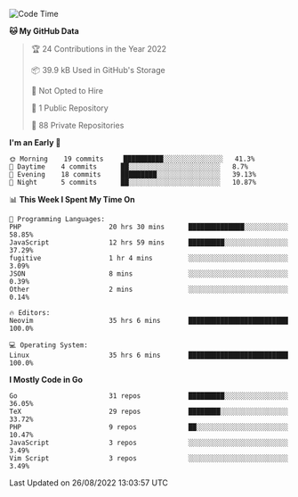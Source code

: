 
<!--START_SECTION:waka-->
![Code Time](http://img.shields.io/badge/Code%20Time-2%2C466%20hrs%2012%20mins-blue)

**🐱 My GitHub Data** 

> 🏆 24 Contributions in the Year 2022
 > 
> 📦 39.9 kB Used in GitHub's Storage 
 > 
> 🚫 Not Opted to Hire
 > 
> 📜 1 Public Repository 
 > 
> 🔑 88 Private Repositories  
 > 
**I'm an Early 🐤** 

```text
🌞 Morning    19 commits     ██████████░░░░░░░░░░░░░░░   41.3% 
🌆 Daytime    4 commits      ██░░░░░░░░░░░░░░░░░░░░░░░   8.7% 
🌃 Evening    18 commits     █████████░░░░░░░░░░░░░░░░   39.13% 
🌙 Night      5 commits      ██░░░░░░░░░░░░░░░░░░░░░░░   10.87%

```


📊 **This Week I Spent My Time On** 

```text
💬 Programming Languages: 
PHP                      20 hrs 30 mins      ██████████████░░░░░░░░░░░   58.85% 
JavaScript               12 hrs 59 mins      █████████░░░░░░░░░░░░░░░░   37.29% 
fugitive                 1 hr 4 mins         ░░░░░░░░░░░░░░░░░░░░░░░░░   3.09% 
JSON                     8 mins              ░░░░░░░░░░░░░░░░░░░░░░░░░   0.39% 
Other                    2 mins              ░░░░░░░░░░░░░░░░░░░░░░░░░   0.14%

🔥 Editors: 
Neovim                   35 hrs 6 mins       █████████████████████████   100.0%

💻 Operating System: 
Linux                    35 hrs 6 mins       █████████████████████████   100.0%

```

**I Mostly Code in Go** 

```text
Go                       31 repos            █████████░░░░░░░░░░░░░░░░   36.05% 
TeX                      29 repos            ████████░░░░░░░░░░░░░░░░░   33.72% 
PHP                      9 repos             ██░░░░░░░░░░░░░░░░░░░░░░░   10.47% 
JavaScript               3 repos             ░░░░░░░░░░░░░░░░░░░░░░░░░   3.49% 
Vim Script               3 repos             ░░░░░░░░░░░░░░░░░░░░░░░░░   3.49%

```



 Last Updated on 26/08/2022 13:03:57 UTC
<!--END_SECTION:waka-->
